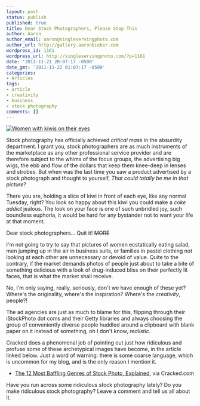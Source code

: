 ```yaml
---
layout: post
status: publish
published: true
title: Dear Stock Photographers, Please Stop This
author: Aaron
author_email: aaron@singleservingphoto.com
author_url: http://gallery.aaronbieber.com
wordpress_id: 1161
wordpress_url: http://singleservingphoto.com/?p=1161
date: '2011-11-21 20:07:17 -0500'
date_gmt: '2011-11-22 01:07:17 -0500'
categories:
- Articles
tags:
- article
- creativity
- business
- stock photography
comments: []
---
```

[![](http://singleservingphoto.com/wp-content/uploads/2011/11/102173-254x300.jpg "Women with kiwis on their eyes")](http://singleservingphoto.com/wp-content/uploads/2011/11/102173.jpg)

Stock photography has officially achieved _critical mass_ in the
absurdity department. I grant you, stock photographers are as much
instruments of the marketplace as any other professional service
provider and are therefore subject to the whims of the focus groups, the
advertising big wigs, the ebb and flow of the dollars that keep them
knee-deep in lenses and strobes. But when was the last time you saw a
product advertised by a stock photograph and thought to yourself, _That
could totally be me in that picture_?

There you are, holding a slice of kiwi in front of each eye, like any
normal Tuesday, right? You look so happy about this kiwi you could make
a _coke addict_ jealous. The look on your face is one of such
unbridled joy, such boundless euphoria, it would be hard for any
bystander not to want your life at that moment.

Dear stock photographers... Quit it! ~~MORE~~

I'm not going to try to say that pictures of women ecstatically eating
salad, men jumping up in the air in business suits, or families in
pastel clothing not looking at each other are unnecessary or devoid of
value. Quite to the contrary, if the market demands photos of people
just about to take a bite of something delicious with a look of
drug-induced bliss on their perfectly lit faces, that is what the market
shall receive.

No, I'm only saying, really, seriously, don't we have enough of these
yet? Where's the originality, where's the inspiration? Where's the
_creativity_, people?!

The ad agencies are just as much to blame for this, flipping through
their iStockPhoto dot coms and their Getty libraries and always choosing
the group of conveniently diverse people huddled around a clipboard with
blank paper on it instead of something, oh I don't know, _realistic_.

Cracked does a phenomenal job of pointing out just how ridiculous and
profuse some of these archetypical images have become, in the article
linked below. Just a word of warning: there is some coarse language,
which is uncommon for my blog, and is the only reason I mention it.

* [The 12 Most Baffling Genres of Stock Photo,
Explained](http://www.cracked.com/blog/the-12-most-baffling-genres-stock-photo-explained/),
via Cracked.com

Have you run across some ridiculous stock photography lately? Do you
make ridiculous stock photography? Leave a comment and tell us all about
it.
